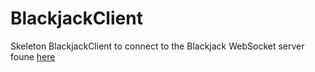 # BlackjackClient
Skeleton BlackjackClient to connect to the Blackjack WebSocket server foune [here](https://github.com/chadtomas/Blackjack)
